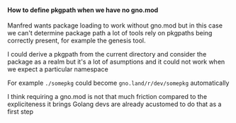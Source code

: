 #### How to define pkgpath when we have no gno.mod

Manfred wants package loading to work without gno.mod but in this case we can't determine package path
a lot of tools rely on pkgpaths being correctly present, for example the genesis tool.

I could derive a pkgpath from the current directory and consider the package as a realm but it's a lot of asumptions and
it could not work when we expect a particular namespace

For example `./somepkg` could become `gno.land/r/dev/somepkg` automatically

I think requiring a gno.mod is not that much friction compared to the expliciteness it brings
Golang devs are already acustomed to do that as a first step